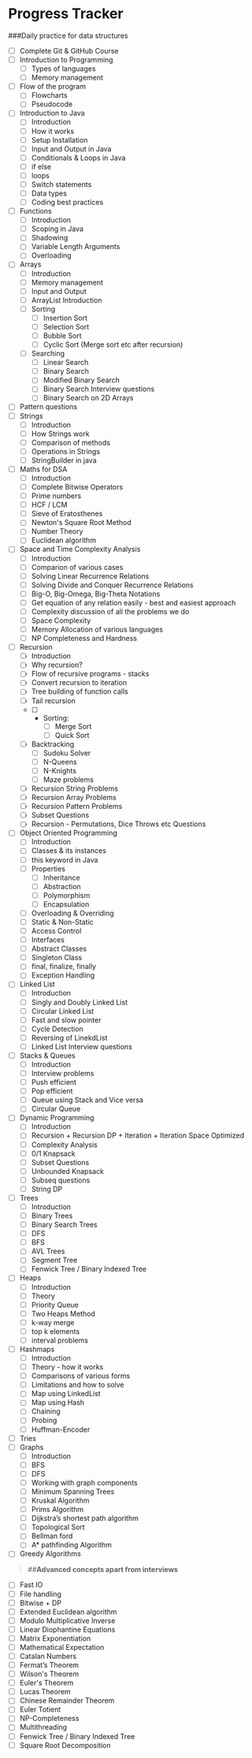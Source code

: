 # Progress Tracker
###Daily practice for data structures

 - [ ] Complete Git & GitHub Course
 - [ ] Introduction to Programming
     - [ ] Types of languages
     - [ ] Memory management
 - [ ] Flow of the program
     - [ ] Flowcharts
     - [ ] Pseudocode
 - [ ] Introduction to Java
     - [ ] Introduction
     - [ ] How it works
     - [ ] Setup Installation
     - [ ] Input and Output in Java
     - [ ] Conditionals & Loops in Java
     - [ ] if else
     - [ ] loops
     - [ ] Switch statements
     - [ ] Data types
     - [ ] Coding best practices
 - [ ] Functions
     - [ ] Introduction
     - [ ] Scoping in Java
     - [ ] Shadowing
     - [ ] Variable Length Arguments
     - [ ] Overloading
 - [ ] Arrays
     - [ ] Introduction
     - [ ] Memory management
     - [ ] Input and Output
     - [ ] ArrayList Introduction
     - [ ] Sorting
         - [ ] Insertion Sort
         - [ ] Selection Sort
         - [ ] Bubble Sort
         - [ ] Cyclic Sort (Merge sort etc after recursion)
     - [ ] Searching
         - [ ] Linear Search
         - [ ] Binary Search
         - [ ] Modified Binary Search
         - [ ] Binary Search Interview questions
         - [ ] Binary Search on 2D Arrays
 - [ ] Pattern questions
 - [ ] Strings
     - [ ] Introduction
     - [ ] How Strings work
     - [ ] Comparison of methods
     - [ ] Operations in Strings
     - [ ] StringBuilder in java
 - [ ] Maths for DSA
     - [ ] Introduction
     - [ ] Complete Bitwise Operators
     - [ ] Prime numbers
     - [ ] HCF / LCM
     - [ ] Sieve of Eratosthenes
     - [ ] Newton's Square Root Method
     - [ ] Number Theory
     - [ ] Euclidean algorithm
 - [ ] Space and Time Complexity Analysis
     - [ ] Introduction
     - [ ] Comparion of various cases
     - [ ] Solving Linear Recurrence Relations
     - [ ] Solving Divide and Conquer Recurrence Relations
     - [ ] Big-O, Big-Omega, Big-Theta Notations
     - [ ] Get equation of any relation easily - best and easiest approach
     - [ ] Complexity discussion of all the problems we do
     - [ ] Space Complexity
     - [ ] Memory Allocation of various languages
     - [ ] NP Completeness and Hardness
 - [ ] Recursion
     - [ ] Introduction
     - [ ] Why recursion?
     - [ ] Flow of recursive programs - stacks
     - [ ] Convert recursion to iteration
     - [ ] Tree building of function calls
     - [ ] Tail recursion
     - [ ] - Sorting:
         - [ ] Merge Sort
         - [ ] Quick Sort
     - [ ] Backtracking
         - [ ] Sudoku Solver
         - [ ] N-Queens
         - [ ] N-Knights
         - [ ] Maze problems
     - [ ] Recursion String Problems
     - [ ] Recursion Array Problems
     - [ ] Recursion Pattern Problems
     - [ ] Subset Questions
     - [ ] Recursion - Permutations, Dice Throws etc Questions
 - [ ] Object Oriented Programming
     - [ ] Introduction
     - [ ] Classes & its instances
     - [ ] this keyword in Java
     - [ ] Properties
         - [ ] Inheritance
         - [ ] Abstraction
         - [ ] Polymorphism
         - [ ] Encapsulation
     - [ ] Overloading & Overriding
     - [ ] Static & Non-Static
     - [ ] Access Control
     - [ ] Interfaces
     - [ ] Abstract Classes
     - [ ] Singleton Class
     - [ ] final, finalize, finally
     - [ ] Exception Handling
 - [ ] Linked List
     - [ ] Introduction
     - [ ] Singly and Doubly Linked List
     - [ ] Circular Linked List
     - [ ] Fast and slow pointer
     - [ ] Cycle Detection
     - [ ] Reversing of LinekdList
     - [ ] Linked List Interview questions
 - [ ] Stacks & Queues
     - [ ] Introduction
     - [ ] Interview problems
     - [ ] Push efficient
     - [ ] Pop efficient
     - [ ] Queue using Stack and Vice versa
     - [ ] Circular Queue
 - [ ] Dynamic Programming
     - [ ] Introduction
     - [ ] Recursion + Recursion DP + Iteration + Iteration Space Optimized
     - [ ] Complexity Analysis
     - [ ] 0/1 Knapsack
     - [ ] Subset Questions
     - [ ] Unbounded Knapsack
     - [ ] Subseq questions
     - [ ] String DP
 - [ ] Trees
     - [ ] Introduction
     - [ ] Binary Trees
     - [ ] Binary Search Trees
     - [ ] DFS
     - [ ] BFS
     - [ ] AVL Trees
     - [ ] Segment Tree
     - [ ] Fenwick Tree / Binary Indexed Tree
 - [ ] Heaps
     - [ ] Introduction
     - [ ] Theory
     - [ ] Priority Queue
     - [ ] Two Heaps Method
     - [ ] k-way merge
     - [ ] top k elements
     - [ ] interval problems
 - [ ] Hashmaps
     - [ ] Introduction
     - [ ] Theory - how it works
     - [ ] Comparisons of various forms
     - [ ] Limitations and how to solve
     - [ ] Map using LinkedList
     - [ ] Map using Hash
     - [ ] Chaining
     - [ ] Probing
     - [ ] Huffman-Encoder
 - [ ] Tries
 - [ ] Graphs
     - [ ] Introduction
     - [ ] BFS
     - [ ] DFS
     - [ ] Working with graph components
     - [ ] Minimum Spanning Trees
     - [ ] Kruskal Algorithm
     - [ ] Prims Algorithm
     - [ ] Dijkstra’s shortest path algorithm
     - [ ] Topological Sort
     - [ ] Bellman ford
     - [ ] A* pathfinding Algorithm
 - [ ] Greedy Algorithms
 
 >##**Advanced concepts apart from interviews**
 
 - [ ] Fast IO
 - [ ] File handling
 - [ ] Bitwise + DP
 - [ ] Extended Euclidean algorithm
 - [ ] Modulo Multiplicative Inverse
 - [ ] Linear Diophantine Equations
 - [ ] Matrix Exponentiation
 - [ ] Mathematical Expectation
 - [ ] Catalan Numbers
 - [ ] Fermat’s Theorem
 - [ ] Wilson's Theorem
 - [ ] Euler's Theorem
 - [ ] Lucas Theorem
 - [ ] Chinese Remainder Theorem
 - [ ] Euler Totient
 - [ ] NP-Completeness
 - [ ] Multithreading
 - [ ] Fenwick Tree / Binary Indexed Tree
 - [ ] Square Root Decomposition
